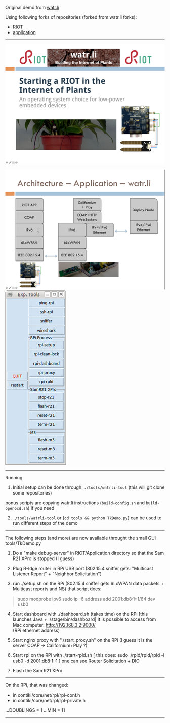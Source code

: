 Original demo from [watr.li](http://watr.li/)

Using following forks of repositories (forked from watr.li forks):
  * [RIOT](https://github.com/adjih/RIOT/commits/watrli-testfoo)
  * [application](https://github.com/adjih/nodes/commits/watrli-testfoo)

---------------------------------------------------------------------------

![watr.li](img/FrontPage.png)

![architecture](img/Architecture.png) ![TkDemo](img/TkDemo.png)

---------------------------------------------------------------------------

Running:
1) Initial setup can be done through: ```./tools/watrli-tool```
  (this will git clone some repositories)

  bonus scripts are copying watr.li instructions (```build-config.sh``` and ```build-openocd.sh```) if you need

2) ```./tools/watrli-tool``` or (```cd tools && python TkDemo.py```) can be used to run different steps of the demo

---------------------------------------------------------------------------

The following steps (and more) are now available throught the small GUI
  tools/TkDemo.py

1) Do a "make debug-server" in RIOT/Application directory so that 
   the Sam R21 XPro is stopped (I guess)

2) Plug R-Idge router in RPi USB port
  (802.15.4 sniffer gets: "Multicast Listener Report" + "Neighbor Solicitation")

3) run ./setup.sh on the RPi
  (802.15.4 sniffer gets 6LoWPAN data packets + Multicast reports and NS)
  that script does:
  > sudo modprobe ipv6
  > sudo ip -6 address add 2001:db8:1::1/64 dev usb0

4) Start dashboard with ./dashboard.sh (takes time) on the RPi
  [this launches Java + ./stage/bin/dashboard]
  It is possible to access from Mac computer: http://192.168.3.2:9000/  
  (RPi ethernet address)

5) Start nginx proxy with "./start_proxy.sh" on the RPi
  (I guess it is the server COAP -> Californium+Play ?) 

6) Start rpl on the RPi with ./start-rpld.sh
   [ this does: sudo ./rpld/rpld/rpld -i usb0 -d 2001:db8:1::1 ]
  one can see Router Solicitation + DIO

7) Flash the Sam R21 XPro

---------------------------------------------------------------------------

On the RPi, that was changed:
 * in contiki/core/net/rpl/rpl-conf.h
 * in contiki/core/net/rpl/rpl-private.h

...DOUBLINGS = 1
...MIN = 11

---------------------------------------------------------------------------
